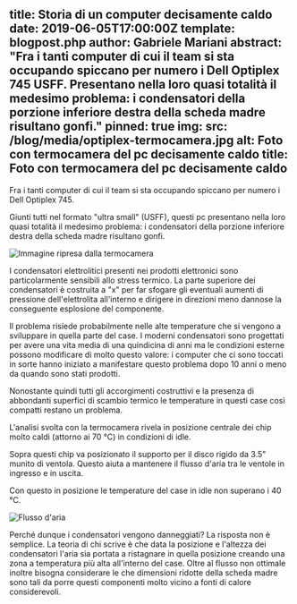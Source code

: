 title: Storia di un computer decisamente caldo
date: 2019-06-05T17:00:00Z
template: blogpost.php
author: Gabriele Mariani
abstract: "Fra i tanti computer di cui il team si sta occupando spiccano per numero i Dell Optiplex 745 USFF. Presentano nella loro quasi totalità il medesimo problema: i condensatori della porzione inferiore destra della scheda madre risultano gonfi."
pinned: true
img:
    src: /blog/media/optiplex-termocamera.jpg
    alt: Foto con termocamera del pc decisamente caldo
    title: Foto con termocamera del pc decisamente caldo
---

Fra i tanti computer di cui il team si sta occupando spiccano per numero i Dell Optiplex 745.

Giunti tutti nel formato "ultra small" (USFF), questi pc presentano nella loro quasi totalità il medesimo problema: i condensatori della porzione inferiore destra della scheda madre risultano gonfi.
 
<img class="decorativa" src="" alt="Immagine ripresa dalla termocamera" title="Immagine ripresa dalla termocamera">
 
I condensatori elettrolitici presenti nei prodotti elettronici sono particolarmente sensibili allo stress termico. La parte superiore dei condensatori è costruita a "x" per far sfogare gli eventuali aumenti di pressione dell'elettrolita all'interno e dirigere in direzioni meno dannose la conseguente esplosione del componente.

Il problema risiede probabilmente nelle alte temperature che si vengono a sviluppare in quella parte del case. I moderni condensatori sono progettati per avere una vita media di una quindicina di anni ma le condizioni esterne possono modificare di molto questo valore: i computer che ci sono toccati in sorte hanno iniziato a manifestare questo problema dopo 10 anni o meno da quando sono stati prodotti.

Nonostante quindi tutti gli accorgimenti costruttivi e la presenza di abbondanti superfici di scambio termico le temperature in questi case così compatti restano un problema.

L'analisi svolta con la termocamera rivela in posizione centrale dei chip molto caldi (attorno ai 70 °C) in condizioni di idle. 

Sopra questi chip va posizionato il supporto per il disco rigido da 3.5" munito di ventola. Questo aiuta a mantenere il flusso d'aria tra le ventole in ingresso e in uscita.

Con questo in posizione le temperature del case in idle non superano i 40 °C.

<img class="decorativa" src="/blog/media/optiplex-airflow.jpg" alt="Flusso d'aria" title="Flusso d'aria">

Perché dunque i condensatori vengono danneggiati? La risposta non è semplice. La teoria di chi scrive è che data la posizione e l'altezza dei condensatori l'aria sia portata a ristagnare in quella posizione creando una zona a temperatura più alta all'interno del case. Oltre al flusso non ottimale inoltre bisogna considerare le che dimensioni ridotte della scheda madre sono tali da porre questi componenti molto vicino a fonti di calore considerevoli.
